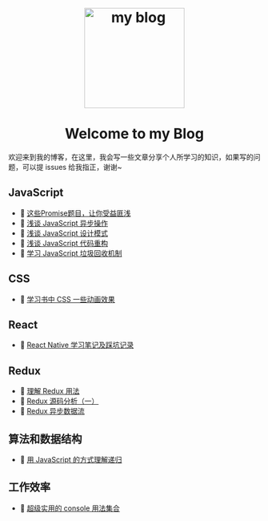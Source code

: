 <h1 align="center">
<br>
  <a href="https://github.com/hankzhuo/Blog"><img src="https://openparachute.files.wordpress.com/2017/11/blog-720.jpg" alt="my blog" width=200"></a>
  <br>
    <br>
  Welcome to my Blog
  <br>
</h1>

欢迎来到我的博客，在这里，我会写一些文章分享个人所学习的知识，如果写的问题，可以提 issues 给我指正，谢谢~


## JavaScript

* 📜 [这些Promise题目，让你受益匪浅](https://github.com/hankzhuo/Blog/issues/7)
* 📜 [浅谈 JavaScript 异步操作](https://github.com/hankzhuo/Blog/issues/2)
* 📜 [浅谈 JavaScript 设计模式](https://github.com/hankzhuo/Blog/issues/3)
* 📜 [浅谈 JavaScript 代码重构](https://github.com/hankzhuo/Blog/issues/4)
* 📜 [学习 JavaScript 垃圾回收机制](https://github.com/hankzhuo/Blog/issues/5)


## CSS

* 📜 [学习书中 CSS 一些动画效果](https://github.com/hankzhuo/Blog/issues/6)


## React

* 📜 [React Native 学习笔记及踩坑记录](https://github.com/hankzhuo/Blog/blob/master/React-Native/React-Native%E5%AD%A6%E4%B9%A0%E7%AC%94%E8%AE%B0%E5%8F%8A%E8%B8%A9%E5%9D%91%E8%AE%B0%E5%BD%95.md)

## Redux

* 📜 [理解 Redux 用法](https://github.com/hankzhuo/Blog/issues/9)
* 📜 [Redux 源码分析（一）](https://github.com/hankzhuo/Blog/issues/8)
* 📜 [Redux 异步数据流](https://github.com/hankzhuo/Blog/issues/10)


## 算法和数据结构

* 📜 [用 JavaScript 的方式理解递归](https://github.com/hankzhuo/Blog/blob/master/JS/%E7%94%A8%20JavaScript%20%E7%9A%84%E6%96%B9%E5%BC%8F%E7%90%86%E8%A7%A3%E9%80%92%E5%BD%92.md)


## 工作效率

* 📜 [超级实用的 console 用法集合](https://github.com/hankzhuo/Blog/blob/master/Effciency/console.md)

